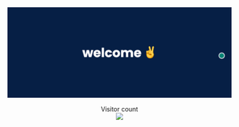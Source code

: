 <img src="banner4.png" alt="">

<p align="center"> 
  Visitor count<br>
  <img src="https://profile-counter.glitch.me/surrrrry/count.svg" />
</p>
